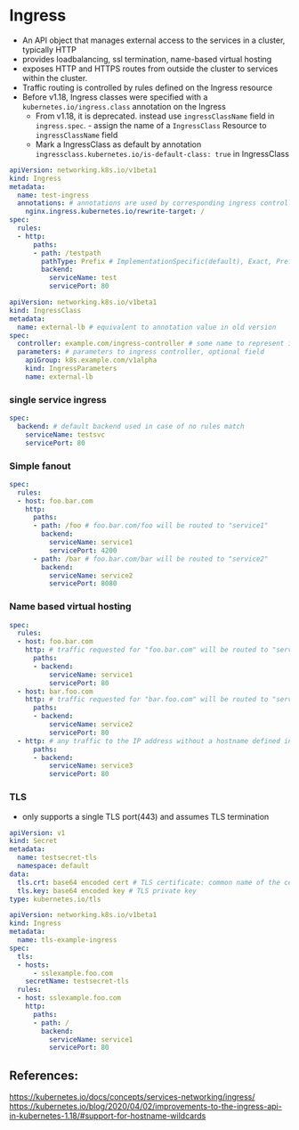 # Ingress
- An API object that manages external access to the services in a cluster, typically HTTP
- provides loadbalancing, ssl termination, name-based virtual hosting
- exposes HTTP and HTTPS routes from outside the cluster to services within the cluster.
- Traffic routing is controlled by rules defined on the Ingress resource
- Before v1.18, Ingress classes were specified with a `kubernetes.io/ingress.class` annotation on the Ingress
    - From v1.18, it is deprecated. instead use `ingressClassName` field in `ingress.spec`. - assign the name of a `IngressClass` Resource to `ingressClassName` field
    - Mark a IngressClass as default by annotation `ingressclass.kubernetes.io/is-default-class: true` in IngressClass 

```yaml
apiVersion: networking.k8s.io/v1beta1
kind: Ingress
metadata:
  name: test-ingress
  annotations: # annotations are used by corresponding ingress controllers.
    nginx.ingress.kubernetes.io/rewrite-target: /
spec:
  rules:
  - http:
      paths:
      - path: /testpath
        pathType: Prefix # ImplementationSpecific(default), Exact, Prefix
        backend:
          serviceName: test
          servicePort: 80
```

```yaml
apiVersion: networking.k8s.io/v1beta1
kind: IngressClass
metadata:
  name: external-lb # equivalent to annotation value in old version
spec:
  controller: example.com/ingress-controller # some name to represent ingress controller
  parameters: # parameters to ingress controller, optional field
    apiGroup: k8s.example.com/v1alpha
    kind: IngressParameters
    name: external-lb
```

### single service ingress
```yaml
spec:
  backend: # default backend used in case of no rules match
    serviceName: testsvc
    servicePort: 80
```

### Simple fanout
```yaml
spec:
  rules:
  - host: foo.bar.com
    http:
      paths:
      - path: /foo # foo.bar.com/foo will be routed to "service1"
        backend:
          serviceName: service1
          servicePort: 4200
      - path: /bar # foo.bar.com/bar will be routed to "service2"
        backend:
          serviceName: service2
          servicePort: 8080
```

### Name based virtual hosting
```yaml
spec:
  rules:
  - host: foo.bar.com
    http: # traffic requested for "foo.bar.com" will be routed to "service1"
      paths:
      - backend:
          serviceName: service1
          servicePort: 80
  - host: bar.foo.com
    http: # traffic requested for "bar.foo.com" will be routed to "service2"
      paths:
      - backend:
          serviceName: service2
          servicePort: 80
  - http: # any traffic to the IP address without a hostname defined in request(no request header for Host) sent to "service3"
      paths:
      - backend:
          serviceName: service3
          servicePort: 80
```

### TLS
- only supports a single TLS port(443) and assumes TLS termination
```yaml
apiVersion: v1
kind: Secret
metadata:
  name: testsecret-tls
  namespace: default
data:
  tls.crt: base64 encoded cert # TLS certificate: common name of the certificate should be the hostname
  tls.key: base64 encoded key # TLS private key
type: kubernetes.io/tls
```

```yaml
apiVersion: networking.k8s.io/v1beta1
kind: Ingress
metadata:
  name: tls-example-ingress
spec:
  tls:
  - hosts:
      - sslexample.foo.com
    secretName: testsecret-tls
  rules:
  - host: sslexample.foo.com
    http:
      paths:
      - path: /
        backend:
          serviceName: service1
          servicePort: 80
```
## References:
https://kubernetes.io/docs/concepts/services-networking/ingress/
https://kubernetes.io/blog/2020/04/02/improvements-to-the-ingress-api-in-kubernetes-1.18/#support-for-hostname-wildcards


